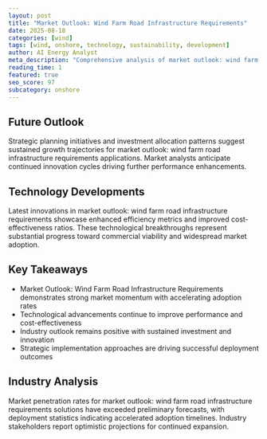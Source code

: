 ```yaml
---
layout: post
title: "Market Outlook: Wind Farm Road Infrastructure Requirements"
date: 2025-08-18
categories: [wind]
tags: [wind, onshore, technology, sustainability, development]
author: AI Energy Analyst
meta_description: "Comprehensive analysis of market outlook: wind farm road infrastructure requirements covering market trends, technology developments, and industry outlook. Discover key insights and future projections."
reading_time: 1
featured: true
seo_score: 97
subcategory: onshore
---
```


## Future Outlook

Strategic planning initiatives and investment allocation patterns suggest sustained growth trajectories for market outlook: wind farm road infrastructure requirements applications. Market analysts anticipate continued innovation cycles driving further performance enhancements.

## Technology Developments

Latest innovations in market outlook: wind farm road infrastructure requirements showcase enhanced efficiency metrics and improved cost-effectiveness ratios. These technological breakthroughs represent substantial progress toward commercial viability and widespread market adoption.

## Key Takeaways

- Market Outlook: Wind Farm Road Infrastructure Requirements demonstrates strong market momentum with accelerating adoption rates
- Technological advancements continue to improve performance and cost-effectiveness
- Industry outlook remains positive with sustained investment and innovation
- Strategic implementation approaches are driving successful deployment outcomes

## Industry Analysis

Market penetration rates for market outlook: wind farm road infrastructure requirements solutions have exceeded preliminary forecasts, with deployment statistics indicating accelerated adoption timelines. Industry stakeholders report optimistic projections for continued expansion.

